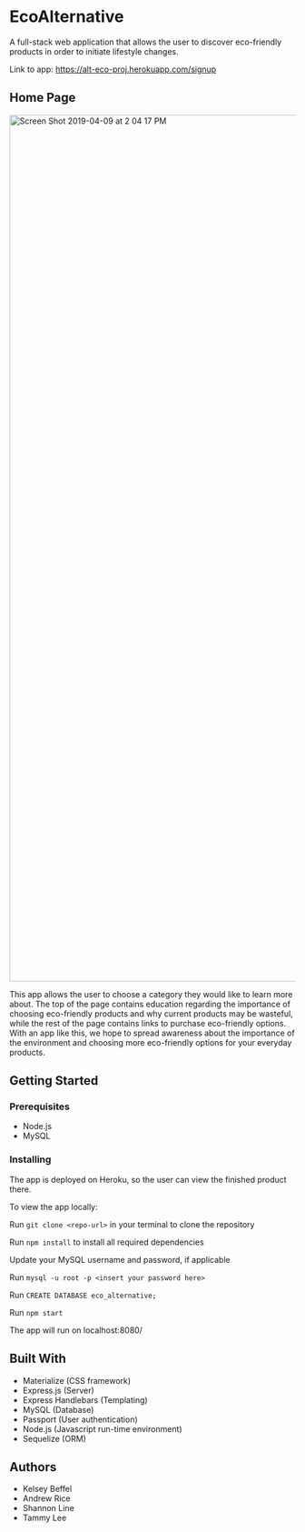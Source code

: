 # EcoAlternative


A full-stack web application that allows the user to discover eco-friendly products in order to initiate lifestyle changes.


Link to app: https://alt-eco-proj.herokuapp.com/signup


## Home Page

<img width="1525" alt="Screen Shot 2019-04-09 at 2 04 17 PM" src="https://user-images.githubusercontent.com/44039173/55835568-498aab00-5ad1-11e9-86e2-35b65a2c9a75.png">


This app allows the user to choose a category they would like to learn more about.  The top of the page contains education regarding the importance of choosing eco-friendly products and why current products may be wasteful, while the rest of the page contains links to purchase eco-friendly options.  With an app like this, we hope to spread awareness about the importance of the environment and choosing more eco-friendly options for your everyday products.





## Getting Started

### Prerequisites

* Node.js
* MySQL


### Installing

The app is deployed on Heroku, so the user can view the finished product there.



To view the app locally:

Run ```git clone <repo-url>``` in your terminal to clone the repository
  
Run ```npm install``` to install all required dependencies

Update your MySQL username and password, if applicable

Run ```mysql -u root -p <insert your password here>```
  
Run ```CREATE DATABASE eco_alternative;```

Run ```npm start```

The app will run on localhost:8080/



## Built With

* Materialize (CSS framework)
* Express.js (Server)
* Express Handlebars (Templating)
* MySQL (Database)
* Passport (User authentication)
* Node.js (Javascript run-time environment)
* Sequelize (ORM)



## Authors

* Kelsey Beffel
* Andrew Rice
* Shannon Line
* Tammy Lee


